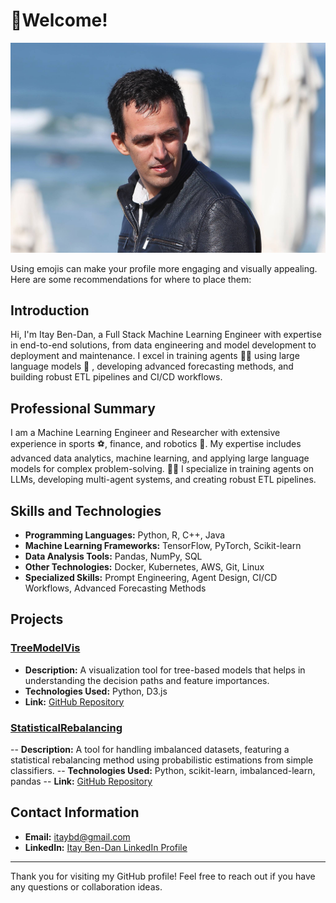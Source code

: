 <!--
!# PersonalViews
!# My views regarding different aspects of life.  Trying to reflect data centric approach together with robust reasoning methods 
-->

# 🙋Welcome!
![Profile Photo](https://github.com/bdi2357/bdi2357/blob/main/itay_2.jpg) <!-- Replace with your actual photo URL -->

Using emojis can make your profile more engaging and visually appealing. Here are some recommendations for where to place them:

## Introduction
Hi, I'm Itay Ben-Dan, a Full Stack Machine Learning Engineer with expertise in end-to-end solutions, from data engineering and model development to deployment and maintenance. I excel in training agents 🕵️‍♂️  using large language models 🦙 , developing advanced forecasting methods, and building robust ETL pipelines and CI/CD workflows. 

## Professional Summary
I am a Machine Learning Engineer and Researcher with extensive experience in sports ⚽, finance, and robotics 🤖.  My expertise includes advanced data analytics, machine learning, and applying large language models for complex problem-solving. 🧠🔧 I specialize in training agents on LLMs, developing multi-agent systems, and creating robust ETL pipelines. 

## Skills and Technologies
- **Programming Languages:** Python, R, C++, Java
- **Machine Learning Frameworks:** TensorFlow, PyTorch, Scikit-learn
- **Data Analysis Tools:** Pandas, NumPy, SQL
- **Other Technologies:** Docker, Kubernetes, AWS, Git, Linux
- **Specialized Skills:** Prompt Engineering, Agent Design, CI/CD Workflows, Advanced Forecasting Methods

## Projects

### [TreeModelVis](https://github.com/bdi2357/TreeModelVis)
- **Description:** A visualization tool for tree-based models that helps in understanding the decision paths and feature importances.
- **Technologies Used:** Python, D3.js
- **Link:** [GitHub Repository](https://github.com/bdi2357/TreeModelVis)
### [StatisticalRebalancing](https://github.com/bdi2357/StatisticalRebalancing)
-- **Description:** A tool for handling imbalanced datasets, featuring a statistical rebalancing method using probabilistic estimations from simple classifiers.
-- **Technologies Used:** Python, scikit-learn, imbalanced-learn, pandas
-- **Link:** [GitHub Repository](https://github.com/bdi2357/StatisticalRebalancing)

## Contact Information
- **Email:** itaybd@gmail.com
- **LinkedIn:** [Itay Ben-Dan LinkedIn Profile](https://www.linkedin.com/in/yourprofile)

---

Thank you for visiting my GitHub profile! Feel free to reach out if you have any questions or collaboration ideas.
